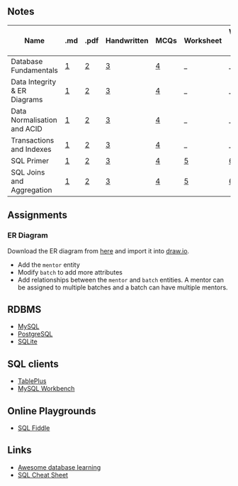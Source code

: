 ## Notes
<!-- Table with .md and .pdf links -->
| Name                         | .md                                    | .pdf                                    | Handwritten                                | MCQs                                  | Worksheet | Worksheet with Answers |
| ---------------------------- | -------------------------------------- | --------------------------------------- | ------------------------------------------ | ------------------------------------- | --------- | ---------------------- |
| Database Fundamentals        | [1](notes/01-database-fundamentals.md) | [2](notes/01-database-fundamentals.pdf) | [3](notes/01-database-fundamentals-hw.pdf) | [4](mcqs/01-database-fundamentals.md) | _ | _ |
| Data Integrity & ER Diagrams | [1](notes/02-integrity-er-diagram.md)  | [2](notes/02-integrity-er-diagram.pdf)  | [3](notes/02-integrity-er-diagram-hw.pdf)  | [4](mcqs/02-integrity-er-diagram.md)  | _ | _ |
| Data Normalisation and ACID  | [1](notes/03-normalisation-acid.md)    | [2](notes/03-normalisation-acid.pdf)    | [3](notes/03-normalisation-acid-hw.pdf)    | [4](mcqs/03-normalisation-acid.md)    |_ | _ |
| Transactions and Indexes     | [1](notes/04-transactions-indexes.md)  | [2](notes/04-transactions-indexes.pdf)  | [3](notes/04-transactions-indexes-hw.pdf)  | [4](mcqs/04-transactions-indexes.md)  | _ | _ |
| SQL Primer                   | [1](notes/05-sql-primer.md)            | [2](notes/05-sql-primer.pdf)            | [3](notes/05-sql-primer-hw.pdf)            | [4](mcqs/05-sql-primer.md)            | [5](notes/05-sql-primer-worksheet.md) | [6](notes/05-sql-primer-worksheet-answers.md) |
| SQL Joins and Aggregation | [1](notes/06-sql-joins-aggregation.md) | [2](notes/06-sql-joins-aggregation.pdf) | [3](notes/06-sql-joins-aggregation-hw.pdf) | [4](mcqs/06-sql-joins-aggregation.md) | [5](notes/06-sql-joins-aggregation-worksheet.md) | [6](notes/06-sql-joins-aggregation-worksheet-answers.md) |


## Assignments

### ER Diagram
Download the ER diagram from [here](media/student-er.drawio) and import it into [draw.io](https://www.draw.io/).

* Add the `mentor` entity
* Modify `batch` to add more attributes
* Add relationships between the `mentor` and `batch` entities. A mentor can be assigned to multiple batches and a batch can have multiple mentors.


## RDBMS
* [MySQL](https://www.mysql.com/)
* [PostgreSQL](https://www.postgresql.org/)
* [SQLite](https://www.sqlite.org/)

## SQL clients
* [TablePlus](https://www.tableplus.com/)
* [MySQL Workbench](https://www.mysql.com/products/workbench/)

## Online Playgrounds
* [SQL Fiddle](http://sqlfiddle.com/)

## Links
* [Awesome database learning](https://github.com/pingcap/awesome-database-learning)
* [SQL Cheat Sheet](https://learnsql.com/blog/sql-basics-cheat-sheet/sql-basics-cheat-sheet-a4.pdf)
